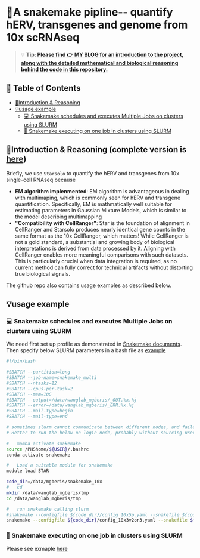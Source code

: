 # 🧬A snakemake pipline-- quantify hERV, transgenes and genome from 10x scRNAseq

> 💡 **Tip: [Please find **👉 MY BLOG** for an introduction to the project, along with the detailed mathematical and biological reasoning behind the code in this repository.](https://myhugoblog)**


## 📑 Table of Contents
- [📘Introduction & Reasoning](#📘introduction--reasoning)
- [💡usage example](#💡usage-example)
  - [💻 Snakemake schedules and executes Multiple Jobs on clusters using SLURM](#💻-snakemake-schedules-and-executes-multiple-jobs-on-clusters-using-slurm)
  - [🧾 Snakemake executing on one job in clusters using SLURM](#🧾-snakemake-executing-on-one-job-in-clusters-using-slurm)


## 📘Introduction & Reasoning (complete version is [here](myhugoblod))

Briefly, we use `Starsolo` to quantify the hERV and transgenes from 10x single-cell RNAseq because
- **EM algorithm implenmented**: EM algorithm is advantageous in dealing with  multimaping, which is commonly seen for hERV and transgene quantification. Specifically, EM is mathmatically well suitable for estimating parameters in Gaussian Mixture Models, which is similar to the model describing multimapping
- **"Compatibility with CellRanger"**: Star is the foundation of alignment in CellRanger and Starsolo produces nearly identical gene counts in the same format as the 10x CellRanger, which matters! While CellRanger is not a gold standard, a substantial and growing body of biological interpretations is derived from data processed by it. Aligning with CellRanger enables more meaningful comparisons with such datasets. This is particularly crucial when data integration is required, as no current method can fully correct for technical artifacts without distorting true biological signals.

The github repo also contains usage examples as described below.

## 💡usage example

### 💻 Snakemake schedules and executes Multiple Jobs on clusters using SLURM

We need first set up profile as demonstrated in [Snakemake documents](https://snakemake.readthedocs.io/en/stable/executing/cli.html#profiles). Then specify below SLURM parameters in a bash file as [example](https://github.com/jliu678/snakemake-pipline_quantify-hERV-trangene_10x-scRNAseq/blob/main/run_snakemake_multi_jobs_10xScRNAseq.slurm)

```bash
#!/bin/bash

#SBATCH --partition=long
#SBATCH --job-name=snakemake_multi
#SBATCH --ntasks=12
#SBATCH --cpus-per-task=2
#SBATCH --mem=10G
#SBATCH --output=/data/wanglab_mgberis/_OUT.%x.%j
#SBATCH --error=/data/wanglab_mgberis/_ERR.%x.%j
#SBATCH --mail-type=begin
#SBATCH --mail-type=end

# sometimes slurm cannot communicate between different nodes, and failed.
# Better to run the below on login node, probably without sourcing user bashrc

#   mamba activate snakemake
source /PHShome/${USER}/.bashrc
conda activate snakemake

#   Load a suitable module for snakemake
module load STAR

code_dir=/data/mgberis/snakemake_10x
#   cd
mkdir /data/wanglab_mgberis/tmp
cd /data/wanglab_mgberis/tmp

#   run snakemake calling slurm
#snakemake --configfile ${code_dir}/config_10x5p.yaml --snakefile ${code_dir}/Snakefile_10x5prime --slurm --profile slurm --default-resources slurm_partition=bigmem
snakemake --configfile ${code_dir}/config_10x3v2or3.yaml --snakefile ${code_dir}/Snakefile_10x3primev2or3 --slurm --profile slurm --default-resources slurm_partition=bigmem
```

### 🧾 Snakemake executing on one job in clusters using SLURM

Please see exmaple [here](https://github.com/jliu678/snakemake-pipline_quantify-hERV-trangene_10x-scRNAseq/edit/main/run_snakemake_single_job_10xScRNAseq.slurm)
